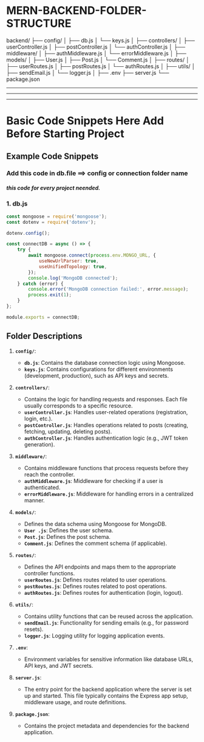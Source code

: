 # MERN-BACKEND-FOLDER-STRUCTURE

backend/
├── config/
│   ├── db.js
│   └── keys.js
│
├── controllers/
│   ├── userController.js
│   ├── postController.js
│   └── authController.js
│
├── middleware/
│   ├── authMiddleware.js
│   └── errorMiddleware.js
│
├── models/
│   ├── User.js
│   ├── Post.js
│   └── Comment.js
│
├── routes/
│   ├── userRoutes.js
│   ├── postRoutes.js
│   └── authRoutes.js
│
├── utils/
│   ├── sendEmail.js
│   └── logger.js
│
├── .env
├── server.js
└── package.json



---
---
---
# Basic Code Snippets Here Add Before Starting Project


## Example Code Snippets
### Add this code in db.file ==> config or connection folder name 
##### this code for every project neended.

### 1. db.js

```javascript
const mongoose = require('mongoose');
const dotenv = require('dotenv');

dotenv.config();

const connectDB = async () => {
    try {
        await mongoose.connect(process.env.MONGO_URL, {
            useNewUrlParser: true,
            useUnifiedTopology: true,
        });
        console.log('MongoDB connected');
    } catch (error) {
        console.error('MongoDB connection failed:', error.message);
        process.exit(1);
    }
};

module.exports = connectDB;
```


## Folder Descriptions

1. **`config/`**: 
   - **`db.js`**: Contains the database connection logic using Mongoose.
   - **`keys.js`**: Contains configurations for different environments (development, production), such as API keys and secrets.

2. **`controllers/`**: 
   - Contains the logic for handling requests and responses. Each file usually corresponds to a specific resource.
   - **`userController.js`**: Handles user-related operations (registration, login, etc.).
   - **`postController.js`**: Handles operations related to posts (creating, fetching, updating, deleting posts).
   - **`authController.js`**: Handles authentication logic (e.g., JWT token generation).

3. **`middleware/`**: 
   - Contains middleware functions that process requests before they reach the controller.
   - **`authMiddleware.js`**: Middleware for checking if a user is authenticated.
   - **`errorMiddleware.js`**: Middleware for handling errors in a centralized manner.

4. **`models/`**: 
   - Defines the data schema using Mongoose for MongoDB.
   - **`User .js`**: Defines the user schema.
   - **`Post.js`**: Defines the post schema.
   - **`Comment.js`**: Defines the comment schema (if applicable).

5. **`routes/`**: 
   - Defines the API endpoints and maps them to the appropriate controller functions.
   - **`userRoutes.js`**: Defines routes related to user operations.
   - **`postRoutes.js`**: Defines routes related to post operations.
   - **`authRoutes.js`**: Defines routes for authentication (login, logout).

6. **`utils/`**: 
   - Contains utility functions that can be reused across the application.
   - **`sendEmail.js`**: Functionality for sending emails (e.g., for password resets).
   - **`logger.js`**: Logging utility for logging application events.

7. **`.env`**: 
   - Environment variables for sensitive information like database URLs, API keys, and JWT secrets.

8. **`server.js`**: 
   - The entry point for the backend application where the server is set up and started. This file typically contains the Express app setup, middleware usage, and route definitions.

9. **`package.json`**: 
   - Contains the project metadata and dependencies for the backend application.



